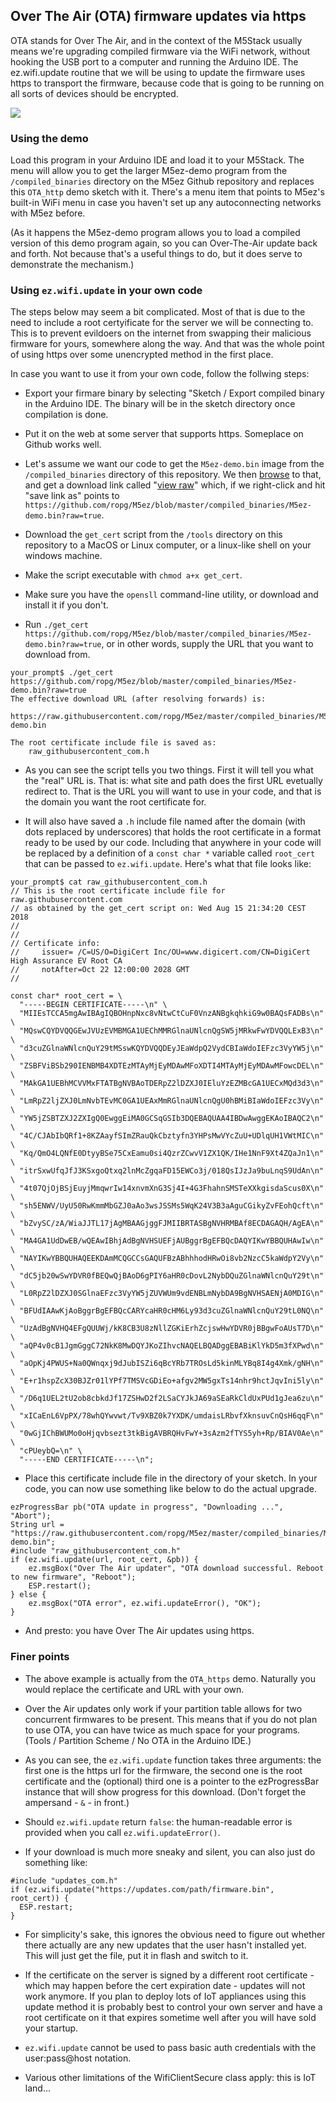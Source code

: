 ## Over The Air (OTA) firmware updates via https

OTA stands for Over The Air, and in the context of the M5Stack usually means we're upgrading compiled firmware via the WiFi network, without hooking the USB port to a computer and running the Arduino IDE. The ez.wifi.update routine that we will be using to update the firmware uses https to transport the firmware, because code that is going to be running on all sorts of devices should be encrypted.

![](../../images/ezProgressBar.png)

### Using the demo

Load this program in your Arduino IDE and load it to your M5Stack. The menu will allow you to get the larger M5ez-demo program from the `/compiled_binaries` directory on the M5ez Github repository and replaces this `OTA_http` demo sketch with it. There's a menu item that points to M5ez's built-in WiFi menu in case you haven't set up any autoconnecting networks with M5ez before.

(As it happens the M5ez-demo program allows you to load a compiled version of this demo program again, so you can Over-The-Air update back and forth. Not because that's a useful things to do, but it does serve to demonstrate the mechanism.)

### Using `ez.wifi.update` in your own code

The steps below may seem a bit complicated. Most of that is due to the need to include a root certyificate for the server we will be connecting to. This is to prevent evildoers on the internet from swapping their malicious firmware for yours, somewhere along the way. And that was the whole point of using https over some unencrypted method in the first place. 

In case you want to use it from your own code, follow the follwing steps:

* Export your firmare binary by selecting "Sketch / Export compiled binary in the Arduino IDE. The binary will be in the sketch directory once compilation is done.

* Put it on the web at some server that supports https. Someplace on Github works well.

* Let's assume we want our code to get the `M5ez-demo.bin` image from the `/compiled_binaries` directory of this repository. We then [browse](https://github.com/ropg/M5ez/blob/master/compiled_binaries/M5ez-demo.bin) to that, and get a download link called "[view raw](https://github.com/ropg/M5ez/blob/master/compiled_binaries/M5ez-demo.bin?raw=true)" which, if we right-click and hit "save link as" points to `https://github.com/ropg/M5ez/blob/master/compiled_binaries/M5ez-demo.bin?raw=true`.

* Download the `get_cert` script from the `/tools` directory on this repository to a MacOS or Linux computer, or a linux-like shell on your windows machine.

* Make the script executable with `chmod a+x get_cert`.

* Make sure you have the `opensll` command-line utility, or download and install it if you don't. 

* Run `./get_cert https://github.com/ropg/M5ez/blob/master/compiled_binaries/M5ez-demo.bin?raw=true`, or in other words, supply the URL that you want to download from.

```
your_prompt$ ./get_cert https://github.com/ropg/M5ez/blob/master/compiled_binaries/M5ez-demo.bin?raw=true
The effective download URL (after resolving forwards) is:
    https://raw.githubusercontent.com/ropg/M5ez/master/compiled_binaries/M5ez-demo.bin

The root certificate include file is saved as:
    raw_githubusercontent_com.h
```

* As you can see the script tells you two things. First it will tell you what the "real" URL is. That is: what site and path does the first URL evetually redirect to. That is the URL you will want to use in your code, and that is the domain you want the root certificate for.

* It will also have saved a `.h` include file named after the domain (with dots replaced by underscores) that holds the root certificate in a format ready to be used by our code. Including that anywhere in your code will be replaced by a definition of a `const char *` variable called `root_cert` that can be passed to `ez.wifi.update`. Here's what that file looks like:

```
your_prompt$ cat raw_githubusercontent_com.h 
// This is the root certificate include file for raw.githubusercontent.com
// as obtained by the get_cert script on: Wed Aug 15 21:34:20 CEST 2018
//
//
// Certificate info:
//     issuer= /C=US/O=DigiCert Inc/OU=www.digicert.com/CN=DigiCert High Assurance EV Root CA
//     notAfter=Oct 22 12:00:00 2028 GMT
//

const char* root_cert = \
  "-----BEGIN CERTIFICATE-----\n" \
  "MIIEsTCCA5mgAwIBAgIQBOHnpNxc8vNtwCtCuF0VnzANBgkqhkiG9w0BAQsFADBs\n" \
  "MQswCQYDVQQGEwJVUzEVMBMGA1UEChMMRGlnaUNlcnQgSW5jMRkwFwYDVQQLExB3\n" \
  "d3cuZGlnaWNlcnQuY29tMSswKQYDVQQDEyJEaWdpQ2VydCBIaWdoIEFzc3VyYW5j\n" \
  "ZSBFViBSb290IENBMB4XDTEzMTAyMjEyMDAwMFoXDTI4MTAyMjEyMDAwMFowcDEL\n" \
  "MAkGA1UEBhMCVVMxFTATBgNVBAoTDERpZ2lDZXJ0IEluYzEZMBcGA1UECxMQd3d3\n" \
  "LmRpZ2ljZXJ0LmNvbTEvMC0GA1UEAxMmRGlnaUNlcnQgU0hBMiBIaWdoIEFzc3Vy\n" \
  "YW5jZSBTZXJ2ZXIgQ0EwggEiMA0GCSqGSIb3DQEBAQUAA4IBDwAwggEKAoIBAQC2\n" \
  "4C/CJAbIbQRf1+8KZAayfSImZRauQkCbztyfn3YHPsMwVYcZuU+UDlqUH1VWtMIC\n" \
  "Kq/QmO4LQNfE0DtyyBSe75CxEamu0si4QzrZCwvV1ZX1QK/IHe1NnF9Xt4ZQaJn1\n" \
  "itrSxwUfqJfJ3KSxgoQtxq2lnMcZgqaFD15EWCo3j/018QsIJzJa9buLnqS9UdAn\n" \
  "4t07QjOjBSjEuyjMmqwrIw14xnvmXnG3Sj4I+4G3FhahnSMSTeXXkgisdaScus0X\n" \
  "sh5ENWV/UyU50RwKmmMbGZJ0aAo3wsJSSMs5WqK24V3B3aAguCGikyZvFEohQcft\n" \
  "bZvySC/zA/WiaJJTL17jAgMBAAGjggFJMIIBRTASBgNVHRMBAf8ECDAGAQH/AgEA\n" \
  "MA4GA1UdDwEB/wQEAwIBhjAdBgNVHSUEFjAUBggrBgEFBQcDAQYIKwYBBQUHAwIw\n" \
  "NAYIKwYBBQUHAQEEKDAmMCQGCCsGAQUFBzABhhhodHRwOi8vb2NzcC5kaWdpY2Vy\n" \
  "dC5jb20wSwYDVR0fBEQwQjBAoD6gPIY6aHR0cDovL2NybDQuZGlnaWNlcnQuY29t\n" \
  "L0RpZ2lDZXJ0SGlnaEFzc3VyYW5jZUVWUm9vdENBLmNybDA9BgNVHSAENjA0MDIG\n" \
  "BFUdIAAwKjAoBggrBgEFBQcCARYcaHR0cHM6Ly93d3cuZGlnaWNlcnQuY29tL0NQ\n" \
  "UzAdBgNVHQ4EFgQUUWj/kK8CB3U8zNllZGKiErhZcjswHwYDVR0jBBgwFoAUsT7D\n" \
  "aQP4v0cB1JgmGggC72NkK8MwDQYJKoZIhvcNAQELBQADggEBABiKlYkD5m3fXPwd\n" \
  "aOpKj4PWUS+Na0QWnqxj9dJubISZi6qBcYRb7TROsLd5kinMLYBq8I4g4Xmk/gNH\n" \
  "E+r1hspZcX30BJZr01lYPf7TMSVcGDiEo+afgv2MW5gxTs14nhr9hctJqvIni5ly\n" \
  "/D6q1UEL2tU2ob8cbkdJf17ZSHwD2f2LSaCYJkJA69aSEaRkCldUxPUd1gJea6zu\n" \
  "xICaEnL6VpPX/78whQYwvwt/Tv9XBZ0k7YXDK/umdaisLRbvfXknsuvCnQsH6qqF\n" \
  "0wGjIChBWUMo0oHjqvbsezt3tkBigAVBRQHvFwY+3sAzm2fTYS5yh+Rp/BIAV0Ae\n" \
  "cPUeybQ=\n" \
  "-----END CERTIFICATE-----\n";
```

* Place this certificate include file in the directory of your sketch. In your code, you can now use something like below to do the actual upgrade.

```
ezProgressBar pb("OTA update in progress", "Downloading ...", "Abort");
String url = "https://raw.githubusercontent.com/ropg/M5ez/master/compiled_binaries/M5ez-demo.bin";
#include "raw_githubusercontent_com.h"
if (ez.wifi.update(url, root_cert, &pb)) {
    ez.msgBox("Over The Air updater", "OTA download successful. Reboot to new firmware", "Reboot");
    ESP.restart();
} else {
    ez.msgBox("OTA error", ez.wifi.updateError(), "OK");
}
```

* And presto: you have Over The Air updates using https.

### Finer points

* The above example is actually from the `OTA_https` demo. Naturally you would replace the certificate and URL with your own.

* Over the Air updates only work if your partition table allows for two concurrent firmwares to be present. This means that if you do not plan to use OTA, you can have twice as much space for your programs. (Tools / Partition Scheme / No OTA in the Arduino IDE.)

* As you can see, the `ez.wifi.update` function takes three arguments: the first one is the https url for the firmware, the second one is the root certificate and the (optional) third one is a pointer to the ezProgressBar instance that will show progress for this download. (Don't forget the ampersand - `&` - in front.)

* Should `ez.wifi.update` return `false`: the human-readable error is provided when you call `ez.wifi.updateError()`.
 
* If your download is much more sneaky and silent, you can also just do something like:

```
#include "updates_com.h"
if (ez.wifi.update("https://updates.com/path/firmware.bin", root_cert)) {
  ESP.restart;
}
```

* For simplicity's sake, this ignores the obvious need to figure out whether there actually are any new updates that the user hasn't installed yet. This will just get the file, put it in flash and switch to it.

* If the certificate on the server is signed by a different root certificate - which may happen before the cert expiration date - updates will not work anymore. If you plan to deploy lots of IoT appliances using this update method it is probably best to control your own server and have a root certificate on it that expires sometime well after you will have sold your startup.

* `ez.wifi.update` cannot be used to pass basic auth credentials with the user:pass@host notation.

* Various other limitations of the WifiClientSecure class apply: this is IoT land...